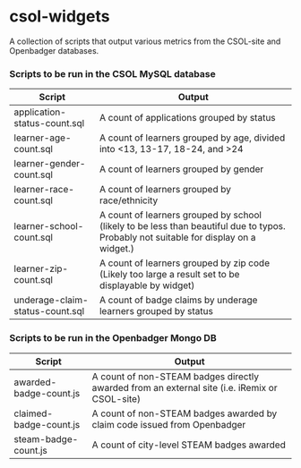 # csol-widgets

A collection of scripts that output various metrics from the CSOL-site and Openbadger databases.

### Scripts to be run in the CSOL MySQL database

Script                          | Output
--------------------------------|-----------------------------------
application-status-count.sql    | A count of applications grouped by status
learner-age-count.sql           | A count of learners grouped by age, divided into <13, 13-17, 18-24, and >24
learner-gender-count.sql        | A count of learners grouped by gender
learner-race-count.sql          | A count of learners grouped by race/ethnicity
learner-school-count.sql        | A count of learners grouped by school (likely to be less than beautiful due to typos.  Probably not suitable for display on a widget.)
learner-zip-count.sql           | A count of learners grouped by zip code (Likely too large a result set to be displayable by widget)
underage-claim-status-count.sql | A count of badge claims by underage learners grouped by status

### Scripts to be run in the Openbadger Mongo DB

Script                          | Output
--------------------------------|-----------------------------------
awarded-badge-count.js          | A count of non-STEAM badges directly awarded from an external site (i.e. iRemix or CSOL-site)
claimed-badge-count.js          | A count of non-STEAM badges awarded by claim code issued from Openbadger
steam-badge-count.js            | A count of city-level STEAM badges awarded